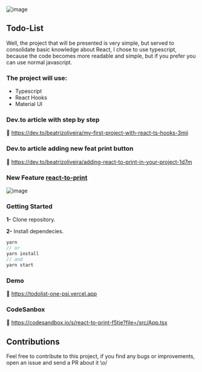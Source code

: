![image](https://user-images.githubusercontent.com/65451957/133009423-0dd2527e-96a3-4308-a402-7b513b4b7884.png)

## Todo-List
Well, the project that will be presented is very simple, but served to consolidate basic knowledge about React, I chose to use typescript, because the code becomes more readable and simple, but if you prefer you can use normal javascript.

### The project will use:

- Typescript
- React Hooks
- Material UI

### Dev.to article with step by step
🔗 https://dev.to/beatrizoliveira/my-first-project-with-react-ts-hooks-3mji

### Dev.to article adding new feat print button 
🔗 https://dev.to/beatrizoliveira/adding-react-to-print-in-your-project-1d7m

### New Feature [react-to-print](https://github.com/gregnb/react-to-print)
![image](https://user-images.githubusercontent.com/65451957/133009303-393635bd-0c71-4de1-ac50-51ce0d53f75e.png)

### Getting Started
**1-** Clone repository.

**2-** Install dependecies.
```js
yarn
// or
yarn install
// and
yarn start
```

### Demo
🔗 https://todolist-one-psi.vercel.app

### CodeSanbox
🔗 https://codesandbox.io/s/react-to-print-f5tje?file=/src/App.tsx

## Contributions
Feel free to contribute to this project, if you find any bugs or improvements, open an issue and send a PR about it \o/
